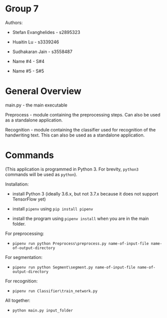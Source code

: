 # Group 7

Authors:

- Stefan Evanghelides - s2895323

- Huaitin Lu - s3339246

- Sudhakaran Jain - s3558487

- Name #4 - S#4

- Name #5 - S#5

# General Overview

main.py - the main executable

Preprocess - module containing the preprocessing steps. Can also be used as a standalone application.

Recognition - module containing the classifier used for recognition of the handwriting text. This can also be used as a standalone application.

# Commands

(This application is programmed in Python 3. For brevity, `python3` commands will be used as `python`).

Installation:

- install Python 3 (ideally 3.6.x, but not 3.7.x because it does not support TensorFlow yet)

- install `pipenv` using `pip install pipenv`

- install the program using `pipenv install` when you are in the main folder.

For preprocessing:

- `pipenv run python Preprocess\preprocess.py name-of-input-file name-of-output-directory`

For segmentation:
- `pipenv run python Segment\segment.py name-of-input-file name-of-output-directory`

For recognition:

- `pipenv run Classifier\train_network.py`

All together:
- `python main.py input_folder`
